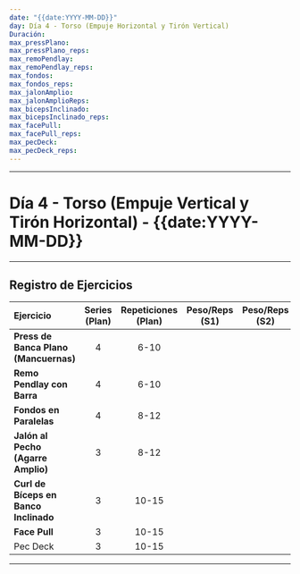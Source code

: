 ```yaml
---
date: "{{date:YYYY-MM-DD}}"
day: Día 4 - Torso (Empuje Horizontal y Tirón Vertical)
Duración:
max_pressPlano:
max_pressPlano_reps:
max_remoPendlay:
max_remoPendlay_reps:
max_fondos:
max_fondos_reps:
max_jalonAmplio:
max_jalonAmplioReps:
max_bicepsInclinado:
max_bicepsInclinado_reps:
max_facePull:
max_facePull_reps:
max_pecDeck:
max_pecDeck_reps:
---
```

---
# Día 4 - Torso (Empuje Vertical y Tirón Horizontal) - {{date:YYYY-MM-DD}}

---

## Registro de Ejercicios

| Ejercicio                             | Series (Plan) | Repeticiones (Plan) | Peso/Reps (S1) | Peso/Reps (S2) | Peso/Reps (S3) | Peso/Reps (S4) | RPE/Notas |
| :------------------------------------ | :-----------: | :-----------------: | :------------: | :------------: | :------------: | :------------: | :-------- |
| **Press de Banca Plano (Mancuernas)** |       4       |        6-10         |                |                |                |                |           |
| **Remo Pendlay con Barra**            |       4       |        6-10         |                |                |                |                |           |
| **Fondos en Paralelas**               |       4       |        8-12         |                |                |                |                |           |
| **Jalón al Pecho (Agarre Amplio)**    |       3       |        8-12         |                |                |                |                |           |
| **Curl de Bíceps en Banco Inclinado** |       3       |        10-15        |                |                |                |                |           |
| **Face Pull**                         |       3       |        10-15        |                |                |                |                |           |
| Pec Deck                              |       3       |        10-15        |                |                |                |                |           |

---
